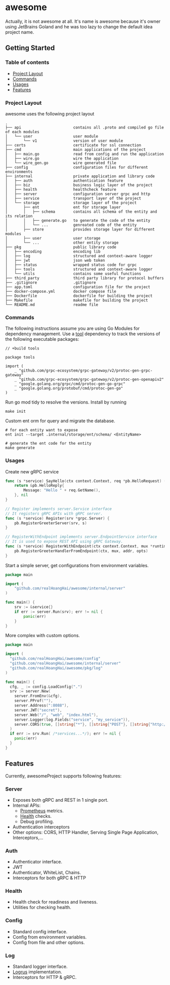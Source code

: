 # awesome

Actually, it is not awesome at all. It's name is awesome because it's owner 
using JetBrains Goland and he was too lazy to change the default idea project
name.

## Getting Started

### Table of contents

- [Project Layout](#project-layout)
- [Commands](#commands)
- [Usages](#usages)
- [Features](#features)

### Project Layout
awesome uses the following project layout

```
.
├── api                       contains all .proto and compiled go file of each modules
│   └── user                  user module
│       └── v1                version of user module
├── certs                     certificate for ssl connection
├── cmd                       main applications of the project
│   ├── main.go               read from config and run the application
│   ├── wire.go               wire the application
│   └── wire_gen.go           wire generated file
├── config                    configuration files for different environments
├── internal                  private application and library code
│   ├── auth                  authentication feature
│   ├── biz                   business logic layer of the project
│   ├── health                healthcheck feature
│   ├── server                configuration server grpc and http
│   ├── service               transport layer of the project
│   └── storage               storage layer of the project
│       ├── ent               ent for storage layer 
│       │   ├── schema        contains all schema of the entity and its relation
│       │   ├── generate.go   to generate the code of the entity
│       │   └── ...           genreated code of the entity 
│       ├── store             provides storage layer for different modules 
│       ├── user              user storage 
│       └── ...               other entity storage 
├── pkg                       public library code
│   ├── encoding              encoding lib
│   ├── log                   structured and context-aware logger
│   ├── jwt                   json web token
│   ├── status                wrapped status code for grpc
│   ├── tools                 structured and context-aware logger
│   └── utils                 contains some useful functions
├── third_party               third party library for protocol buffers
├── .gitignore                .gitignore
├── app.toml                  configuration file for the project
├── docker-compose.yml        docker compose file
├── Dockerfile                dockerfile for building the project
├── Makefile                  makefile for building the project
└── README.md                 readme file
```

### Commands

The following instructions assume you are using Go Modules for dependency 
management. Use a [tool](./pkg/tools/tools.go) dependency to track the versions of the following 
executable packages:

```
// +build tools

package tools

import (
    _ "github.com/grpc-ecosystem/grpc-gateway/v2/protoc-gen-grpc-gateway"
    _ "github.com/grpc-ecosystem/grpc-gateway/v2/protoc-gen-openapiv2"
    _ "google.golang.org/grpc/cmd/protoc-gen-go-grpc"
    _ "google.golang.org/protobuf/cmd/protoc-gen-go"
)
```

Run go mod tidy to resolve the versions. Install by running

```
make init
```

Custom ent orm for query and migrate the database.

```shell
# for each entity want to expose
ent init --target .internal/storage/ent/schema/ <EntityName>

# generate the ent code for the entity
make generate
```


### Usages

Create new gRPC service

```go
func (s *service) SayHello(ctx context.Context, req *pb.HelloRequest) (*pb.HelloReply, error) {
    return &pb.HelloReply{
        Message: "Hello " + req.GetName(),
    }, nil
}

// Register implements server.Service interface
// It registers gRPC APIs with gRPC server.
func (s *service) Register(srv *grpc.Server) {
    pb.RegisterGreeterServer(srv, s)
}

// RegisterWithEndpoint implements server.EndpointService interface
// It is used to expose REST API using gRPC Gateway.
func (s *service) RegisterWithEndpoint(ctx context.Context, mux *runtime.ServeMux, addr string, opts []grpc.DialOption) {
    pb.RegisterGreeterHandlerFromEndpoint(ctx, mux, addr, opts)
}
```

Start a simple server, get configurations from environment variables.

```go
package main

import (
	"github.com/realHoangHai/awesome/internal/server"
)

func main() {
    srv := &service{}
    if err := server.Run(srv); err != nil {
        panic(err)
    }
}
```

More complex with custom options.

```go
package main

import (
  "github.com/realHoangHai/awesome/config"
  "github.com/realHoangHai/awesome/internal/server"
  "github.com/realHoangHai/awesome/pkg/log"
)

func main() {
  cfg, _ := config.LoadConfig(".")
  srv := server.New(
    server.FromEnv(&cfg),
    server.PProf(""),
    server.Address(":8088"),
    server.JWT("secret"),
    server.Web("/", "web", "index.html"),
    server.Logger(log.Fields("service", "my_service")),
    server.CORS(true, []string{"*"}, []string{"POST"}, []string{"http://localhost:8088"}),
  )
  if err := srv.Run( /*services...*/); err != nil {
    panic(err)
  }
}

```

## Features

Currently, awesomeProject supports following features:

### Server

- Exposes both gRPC and REST in 1 single port.
- Internal APIs:
  - [Prometheus](https://github.com/grpc-ecosystem/go-grpc-prometheus) metrics.
  - [Health](https://github.com/grpc/grpc/blob/master/doc/health-checking.md) checks.
  - Debug profiling.
- Authentication interceptors
- Other options: CORS, HTTP Handler, Serving Single Page Application, Interceptors,...

### Auth

- Authenticator interface.
- JWT
- Authenticator, WhiteList, Chains.
- Interceptors for both gRPC & HTTP

### Health

- Health check for readiness and liveness.
- Utilities for checking health.

### Config

- Standard config interface.
- Config from environment variables.
- Config from file and other options.

### Log

- Standard logger interface.
- [Logrus](https://github.com/sirupsen/logrus) implementation.
- Interceptors for HTTP & gRPC.